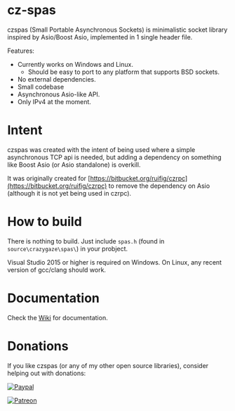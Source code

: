 cz-spas
=======

czspas (Small Portable Asynchronous Sockets) is minimalistic socket library inspired by Asio/Boost Asio, implemented in 1 single header file.

Features:

* Currently works on Windows and Linux.
	* Should be easy to port to any platform that supports BSD sockets.
* No external dependencies.
* Small codebase
* Asynchronous Asio-like API.
* Only IPv4 at the moment.

Intent
======

czspas was created with the intent of being used where a simple asynchronous TCP api is needed, but adding a dependency on something like Boost Asio (or Asio standalone) is overkill.

It was originally created for [https://bitbucket.org/ruifig/czrpc](https://bitbucket.org/ruifig/czrpc) to remove the dependency on Asio (although it is not yet being used in czrpc).

How to build
============

There is nothing to build. Just include ```spas.h``` (found in ```source\crazygaze\spas\```) in your probject.

Visual Studio 2015 or higher is required on Windows. On Linux, any recent version of gcc/clang should work.

Documentation
=============

Check the [Wiki](https://github.com/ruifig/czspas/wiki) for documentation.

Donations
=========

If you like czspas (or any of my other open source libraries), consider helping out with donations:

[![Paypal](https://www.paypalobjects.com/webstatic/en_US/i/btn/png/btn_donate_cc_147x47.png)](https://www.paypal.com/cgi-bin/webscr?cmd=_s-xclick&hosted_button_id=YYWNU5LWRH8HS)

[![Patreon](https://cloud.githubusercontent.com/assets/8225057/5990484/70413560-a9ab-11e4-8942-1a63607c0b00.png)](https://www.patreon.com/RuiMVFigueira)


